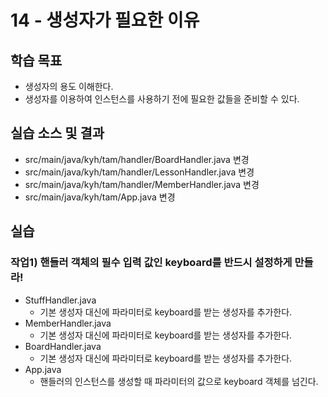 # 14 - 생성자가 필요한 이유

## 학습 목표

- 생성자의 용도 이해한다.
- 생성자를 이용하여 인스턴스를 사용하기 전에 필요한 값들을 준비할 수 있다.

## 실습 소스 및 결과

- src/main/java/kyh/tam/handler/BoardHandler.java 변경
- src/main/java/kyh/tam/handler/LessonHandler.java 변경
- src/main/java/kyh/tam/handler/MemberHandler.java 변경
- src/main/java/kyh/tam/App.java 변경

## 실습

### 작업1) 핸들러 객체의 필수 입력 값인 keyboard를 반드시 설정하게 만들라!

- StuffHandler.java
    - 기본 생성자 대신에 파라미터로 keyboard를 받는 생성자를 추가한다.
- MemberHandler.java
    - 기본 생성자 대신에 파라미터로 keyboard를 받는 생성자를 추가한다.
- BoardHandler.java
    - 기본 생성자 대신에 파라미터로 keyboard를 받는 생성자를 추가한다.
- App.java
    - 핸들러의 인스턴스를 생성할 때 파라미터의 값으로 keyboard 객체를 넘긴다.
